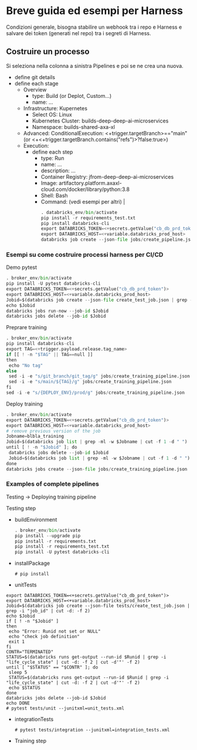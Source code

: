 # Breve guida ed esempi per Harness
 Condizioni generale, bisogna stabilire un webhook tra i repo e Harness e salvare dei token (generati nel repo) tra i segreti di Harness.

## Costruire un processo
Si seleziona nella colonna a sinistra Pipelines e poi se ne crea una nuova.

* define git details
* define each stage
  * Overview
    * type: Build (or Deplot, Custom...)
    * name: ...
  * Infrastructure: Kupernetes
    * Select OS: Linux
    * Kubernetes Cluster: builds-deep-deep-ai-microservices
    * Namespace: builds-shared-axa-xl
  * Advanced: ConditionalExecution: <+trigger.targetBranch>=="main" (or <+<+trigger.targetBranch.contains("refs")>?false:true>)
  * Execution:
    * define each step
      * type: Run
      * name: ...
      * description: ...
      * Container Registry: jfrom-deep-deep-ai-microservices
      * Image: artifactory.platform.axaxl-cloud.com/docker/library/python:3.8
      * Shell: Bash
      * Command: (vedi esempi per altri) |
        ```python -m venv databricks_env
        . databricks_env/bin/activate
        pip install -r requirements_test.txt
        pip install databricks-cli
        export DATABRICKS_TOKEN=<+secrets.getValue("cb_db_prd_token")>
        export DATABRICKS_HOST=<+variable.databricks_prod_host>
        databricks job create --json-file jobs/create_pipeline.json
        
### Esempi su come costruire processi harness per CI/CD
Demo pytest
```python -m venv broker_env
. broker_env/bin/activate
pip install -U pytest databricks-cli
export DATABRICKS_TOKEN=<+secrets.getValue("cb_db_prd_token")>
export DATABRICKS_HOST=<+variable.databricks_prod_host>
Jobid=$(databricks job create --json-file create_test_job.json | grep -i "job_id" | cut -d: -f 2)
echo $Jobid
databricks jobs run-now --job-id $Jobid
databricks jobs delete --job-id $Jobid
```

Preprare training
```python -m venv broker_env
. broker_env/bin/activate
pip install databricks-cli
export TAG=<+trigger.payload.release.tag_name>
if [[ ! -n "$TAG" || TAG==null ]]
then
 echo "No tag"
else
 sed -i -e "s/git_branch/git_tag/g" jobs/create_training_pipeline.json
 sed -i -e "s/main/${TAG}/g" jobs/create_training_pipeline.json
fi
sed -i -e "s/{DEPLOY_ENV}/prod/g" jobs/create_training_pipeline.json
```

Deploy training
```python -m venv broker_env
. broker_env/bin/activate
export DATABRICKS_TOKEN=<+secrets.getValue("cb_db_prd_token")>
export DATABRICKS_HOST=<+variable.databricks_prod_host>
# remove previous version of the job
Jobname=blbla_training
Jobid=$(databricks job list | grep -ml -w $Jobname | cut -f 1 -d " ")
until [ ! -n "$Jobid" ]; do
 databricks jobs delete --job-id $Jobid
 Jobid=$(databricks job list | grep -ml -w $Jobname | cut -f 1 -d " ")
done
databricks jobs create --json-file jobs/create_training_pipeline.json
```

### Examples of complete pipelines
Testing -> Deploying training pipeline

Testing step
 * buildEnvironment
   ```python -m venv test_env
   . broker_env/bin/activate
   pip install --upgrade pip
   pip install -r requirements.txt
   pip install -r requirements_test.txt
   pip install -U pytest databricks-cli
   ```
 * installPackage
   ```. broker_env/bin/activate
   # pip install
   ```
 * unitTests
  ```. test_env/bin/activate
  export DATABRICKS_TOKEN=<+secrets.getValue("cb_db_prd_token")>
  export DATABRICKS_HOST=<+variable.databricks_prod_host>
  Jobid=$(databricks job create --json-file tests/create_test_job.json | grep -i "job_id" | cut -d: -f 2)
  echo $Jobid
  if [ ! -n "$Jobid" ]
  then
   echo "Error: Runid not set or NULL"
   echo "check job definition"
   exit 1
  fi
  CONTR="TERMINATED"
  STATUS=$(databricks runs get-output --run-id $Runid | grep -i "life_cycle_state" | cut -d: -f 2 | cut -d'"' -f 2)
  until [ "$STATUS" == "$CONTR" ]; do
   sleep 5
   STATUS=$(databricks runs get-output --run-id $Runid | grep -i "life_cycle_state" | cut -d: -f 2 | cut -d'"' -f 2)
   echo $STATUS
  done
  databricks jobs delete --job-id $Jobid
  echo DONE
  # pytest tests/unit --junitxml=unit_tests.xml
  ```
 * integrationTests
   ```. test_env/bin/activate
   # pytest tests/integration --junitxml=integration_tests.xml
   ```
* Training step


